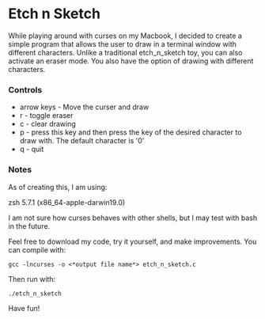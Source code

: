 # Etch n Sketch

While playing around with curses on my Macbook, I decided to create a simple program that allows the user to draw in a terminal window with different characters. Unlike a traditional etch_n_sketch toy, you can also activate an eraser mode. You also have the option of drawing with different characters.

### Controls

* arrow keys	-	Move the curser and draw
* r 			- 	toggle eraser
* c 			-	clear drawing
* p 			-	press this key and then press the key of the desired character to draw with. The default character is '0'
* q 			-	quit

### Notes

As of creating this, I am using:

zsh 5.7.1 (x86_64-apple-darwin19.0)

I am not sure how curses behaves with other shells, but I may test with bash in the future.

Feel free to download my code, try it yourself, and make improvements. You can compile with:

```(zsh)
gcc -lncurses -o <*output file name*> etch_n_sketch.c
```

Then run with:

```(zsh)
./etch_n_sketch
```

Have fun!